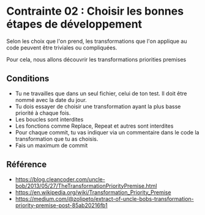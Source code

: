 # Contrainte 02 : Choisir les bonnes étapes de développement

Selon les choix que l'on prend, les transformations que l'on applique au code peuvent être triviales ou compliquées.

Pour cela, nous allons découvrir les transformations priorities premises

## Conditions
- Tu ne travailles que dans un seul fichier, celui de ton test. Il doit être nommé avec la date du jour.
- Tu dois essayer de choisir une transformation ayant la plus basse priorité à chaque fois.
- Les boucles sont interdites
- Les fonctions comme Replace, Repeat et autres sont interdites
- Pour chaque commit, tu vas indiquer via un commentaire dans le code la transformation que tu as choisis.
- Fais un maximum de commit


## Référence
- https://blog.cleancoder.com/uncle-bob/2013/05/27/TheTransformationPriorityPremise.html
- https://en.wikipedia.org/wiki/Transformation_Priority_Premise
- https://medium.com/@zolipeto/extract-of-uncle-bobs-transformation-priority-premise-post-85ab20216fb1
